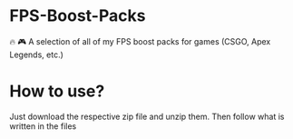 # FPS-Boost-Packs
🔥 🎮 A selection of all of my FPS boost packs for games (CSGO, Apex Legends, etc.)


# How to use?
Just download the respective zip file and unzip them. Then follow what is written in the files

